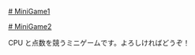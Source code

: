 [# MiniGame1](https://uni928.github.io/MiniGame1/)

[# MiniGame2](https://uni928.github.io/MiniGame1/index2.html)

CPU と点数を競うミニゲームです。よろしければどうぞ！
